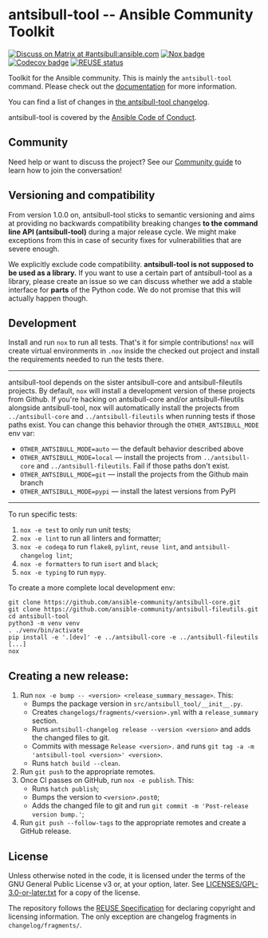 <!--
Copyright (c) Ansible Project
GNU General Public License v3.0+ (see LICENSES/GPL-3.0-or-later.txt or https://www.gnu.org/licenses/gpl-3.0.txt)
SPDX-License-Identifier: GPL-3.0-or-later
-->

# antsibull-tool -- Ansible Community Toolkit
[![Discuss on Matrix at #antsibull:ansible.com](https://img.shields.io/matrix/antsibull:ansible.com.svg?server_fqdn=ansible-accounts.ems.host&label=Discuss%20on%20Matrix%20at%20%23antsibull:ansible.com&logo=matrix)](https://matrix.to/#/#antsibull:ansible.com)
[![Nox badge](https://github.com/ansible-community/antsibull-tool/actions/workflows/nox.yml/badge.svg)](https://github.com/ansible-community/antsibull-tool/actions/workflows/nox.yml)
[![Codecov badge](https://img.shields.io/codecov/c/github/ansible-community/antsibull-tool)](https://codecov.io/gh/ansible-community/antsibull-tool)
[![REUSE status](https://api.reuse.software/badge/github.com/ansible-community/antsibull-tool)](https://api.reuse.software/info/github.com/ansible-community/antsibull-tool)

Toolkit for the Ansible community. This is mainly the `antsibull-tool` command. Please check out the [documentation](https://ansible.readthedocs.io/projects/antsibull-tool/) for more information.

You can find a list of changes in [the antsibull-tool changelog](https://github.com/ansible-community/antsibull-tool/blob/main/CHANGELOG.md).

antsibull-tool is covered by the [Ansible Code of Conduct](https://docs.ansible.com/ansible/latest/community/code_of_conduct.html).

## Community

Need help or want to discuss the project? See our [Community guide](https://ansible.readthedocs.io/projects/antsibull-tool/community/) to learn how to join the conversation!

## Versioning and compatibility

From version 1.0.0 on, antsibull-tool sticks to semantic versioning and aims at providing no backwards compatibility breaking changes **to the command line API (antsibull-tool)** during a major release cycle. We might make exceptions from this in case of security fixes for vulnerabilities that are severe enough.

We explicitly exclude code compatibility. **antsibull-tool is not supposed to be used as a library.** If you want to use a certain part of antsibull-tool as a library, please create an issue so we can discuss whether we add a stable interface for **parts** of the Python code. We do not promise that this will actually happen though.

## Development

Install and run `nox` to run all tests. That's it for simple contributions!
`nox` will create virtual environments in `.nox` inside the checked out project
and install the requirements needed to run the tests there.

---

antsibull-tool depends on the sister antsibull-core and antsibull-fileutils projects.
By default, `nox` will install a development version of these projects from Github.
If you're hacking on antsibull-core and/or antsibull-fileutils alongside antsibull-tool,
nox will automatically install the projects from  `../antsibull-core`
and `../antsibull-fileutils` when running tests if those paths exist.
You can change this behavior through the `OTHER_ANTSIBULL_MODE` env var:

- `OTHER_ANTSIBULL_MODE=auto` — the default behavior described above
- `OTHER_ANTSIBULL_MODE=local` — install the projects from `../antsibull-core`
  and `../antsibull-fileutils`.
  Fail if those paths don't exist.
- `OTHER_ANTSIBULL_MODE=git` — install the projects from the Github main branch
- `OTHER_ANTSIBULL_MODE=pypi` — install the latest versions from PyPI

---

To run specific tests:

1. `nox -e test` to only run unit tests;
2. `nox -e lint` to run all linters and formatter;
3. `nox -e codeqa` to run `flake8`, `pylint`, `reuse lint`, and `antsibull-changelog lint`;
4. `nox -e formatters` to run `isort` and `black`;
5. `nox -e typing` to run `mypy`.

To create a more complete local development env:

```console
git clone https://github.com/ansible-community/antsibull-core.git
git clone https://github.com/ansible-community/antsibull-fileutils.git
cd antsibull-tool
python3 -m venv venv
. ./venv/bin/activate
pip install -e '.[dev]' -e ../antsibull-core -e ../antsibull-fileutils
[...]
nox
```

## Creating a new release:

1. Run `nox -e bump -- <version> <release_summary_message>`. This:
   * Bumps the package version in `src/antsibull_tool/__init__.py`.
   * Creates `changelogs/fragments/<version>.yml` with a `release_summary` section.
   * Runs `antsibull-changelog release --version <version>` and adds the changed files to git.
   * Commits with message `Release <version>.` and runs `git tag -a -m 'antsibull-tool <version>' <version>`.
   * Runs `hatch build --clean`.
2. Run `git push` to the appropriate remotes.
3. Once CI passes on GitHub, run `nox -e publish`. This:
   * Runs `hatch publish`;
   * Bumps the version to `<version>.post0`;
   * Adds the changed file to git and run `git commit -m 'Post-release version bump.'`;
4. Run `git push --follow-tags` to the appropriate remotes and create a GitHub release.

## License

Unless otherwise noted in the code, it is licensed under the terms of the GNU
General Public License v3 or, at your option, later. See
[LICENSES/GPL-3.0-or-later.txt](https://github.com/ansible-community/antsibull-tool/tree/main/LICENSE)
for a copy of the license.

The repository follows the [REUSE Specification](https://reuse.software/spec/) for declaring copyright and
licensing information. The only exception are changelog fragments in ``changelog/fragments/``.
